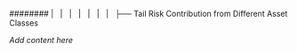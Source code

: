 ######## |   |   |   |   |   |   |   ├── Tail Risk Contribution from Different Asset Classes

*Add content here*